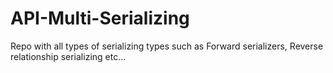 # API-Multi-Serializing
Repo with all types of serializing types such as Forward serializers, Reverse relationship serializing etc...
